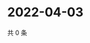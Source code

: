 # 2022-04-03

共 0 条

<!-- BEGIN WEIBO -->
<!-- 最后更新时间 Sun Apr 03 2022 14:18:04 GMT+0800 (China Standard Time) -->

<!-- END WEIBO -->
